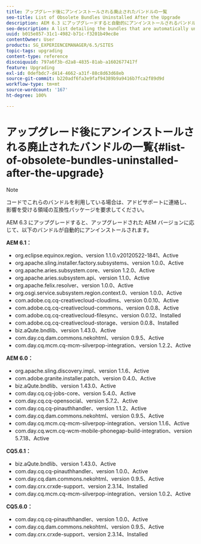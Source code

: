 ```yaml
---
title: アップグレード後にアンインストールされる廃止されたバンドルの一覧
seo-title: List of Obsolete Bundles Uninstalled After the Upgrade
description: AEM 6.3 にアップグレードすると自動的にアンインストールされるバンドルを列挙した一覧です。
seo-description: A list detailing the bundles that are automatically uninstalled when upgrading to AEM 6.3.
uuid: b015e857-31c1-4982-b71c-f3201b49ec8e
contentOwner: User
products: SG_EXPERIENCEMANAGER/6.5/SITES
topic-tags: upgrading
content-type: reference
discoiquuid: 797a6f3b-d2a8-4835-81ab-a1602677417f
feature: Upgrading
exl-id: 0defbdc7-d414-4662-a31f-88c8d63d68eb
source-git-commit: b220adf6fa3e9faf94389b9a9416b7fca2f89d9d
workflow-type: tm+mt
source-wordcount: '167'
ht-degree: 100%

---
```


# アップグレード後にアンインストールされる廃止されたバンドルの一覧{#list-of-obsolete-bundles-uninstalled-after-the-upgrade}

>[!NOTE]
>
>コードでこれらのバンドルを利用している場合は、アドビサポートに連絡し、影響を受ける領域の互換性パッケージを要求してください。

AEM 6.3 にアップグレードすると、アップグレードされた AEM バージョンに応じて、以下のバンドルが自動的にアンインストールされます。

**AEM 6.1：**

* org.eclipse.equinox.region、version 1.1.0.v20120522-1841、Active
* org.apache.sling.installer.factory.subsystems、version 1.0.0、Active
* org.apache.aries.subsystem.core、version 1.2.0、Active
* org.apache.aries.subsystem.api、version 1.1.0、Active
* org.apache.felix.resolver、version 1.0.0、Active
* org.osgi.service.subsystem.region.context.0、version 1.0.0、Active
* com.adobe.cq.cq-creativecloud-cloudims、version 0.0.10、Active
* com.adobe.cq.cq-creativecloud-commons、version 0.0.8、Active
* com.adobe.cq.cq-creativecloud-filesync、version 0.0.12、Installed
* com.adobe.cq.cq-creativecloud-storage、version 0.0.8、Installed
* biz.aQute.bndlib、version 1.43.0、Active
* com.day.cq.dam.commons.nekohtml、version 0.9.5、Active
* com.day.cq.mcm.cq-mcm-silverpop-integration、version 1.2.2、Active

**AEM 6.0：**

* org.apache.sling.discovery.impl、version 1.1.6、Active
* com.adobe.granite.installer.patch、version 0.4.0、Active
* biz.aQute.bndlib、version 1.43.0、Active
* com.day.cq.cq-jobs-core、version 5.4.0、Active
* com.day.cq.cq-opensocial、version 5.7.2、Active
* com.day.cq.cq-pinauthhandler、version 1.1.2、Active
* com.day.cq.dam.commons.nekohtml、version 0.9.5、Active
* com.day.cq.mcm.cq-mcm-silverpop-integration、version 1.1.6、Active
* com.day.cq.wcm.cq-wcm-mobile-phonegap-build-integration、version 5.7.18、Active

**CQ5.6.1：**

* biz.aQute.bndlib、version 1.43.0、Active
* com.day.cq.cq-pinauthhandler、version 1.0.0、Active
* com.day.cq.dam.commons.nekohtml、version 0.9.5、Active
* com.day.crx.crxde-support、version 2.3.14、Installed
* com.day.cq.mcm.cq-mcm-silverpop-integration、version 1.0.2、Active

**CQ5.6.0：**

* com.day.cq.cq-pinauthhandler、version 1.0.0、Active
* com.day.cq.dam.commons.nekohtml、version 0.9.5、Active
* com.day.crx.crxde-support、version 2.3.14、Installed
